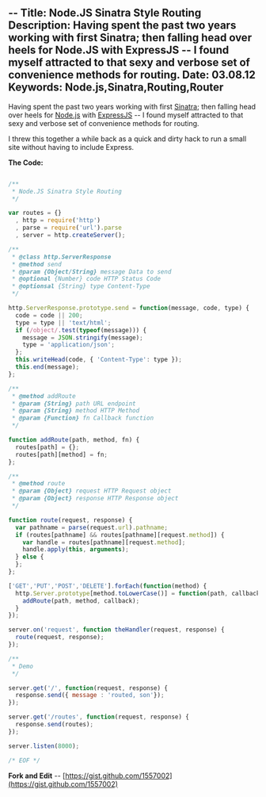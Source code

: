 --
Title: Node.JS Sinatra Style Routing
Description: Having spent the past two years working with first Sinatra; then falling head over heels for Node.JS with ExpressJS -- I found myself attracted to that sexy and verbose set of convenience methods for routing.
Date: 03.08.12
Keywords: Node.js,Sinatra,Routing,Router
--

Having spent the past two years working with first [Sinatra](http://sinatrarb.com/); then falling head over heels for [Node.js](http://nodejs.org) with [ExpressJS](http://expressjs.com) -- I found myself attracted to that sexy and verbose set of convenience methods for routing.

I threw this together a while back as a quick and dirty hack to run a small site without having to include Express.

**The Code:**

```javascript

/**
 * Node.JS Sinatra Style Routing
 */

var routes = {}
  , http = require('http')
  , parse = require('url').parse
  , server = http.createServer();

/**
 * @class http.ServerResponse
 * @method send
 * @param {Object/String} message Data to send
 * @optional {Number} code HTTP Status Code
 * @optionsal {String} type Content-Type
 */

http.ServerResponse.prototype.send = function(message, code, type) {
  code = code || 200;
  type = type || 'text/html';
  if (/object/.test(typeof(message))) {
    message = JSON.stringify(message);
    type = 'application/json';
  };
  this.writeHead(code, { 'Content-Type': type });
  this.end(message);
};

/**
 * @method addRoute
 * @param {String} path URL endpoint
 * @param {String} method HTTP Method
 * @param {Function} fn Callback function
 */

function addRoute(path, method, fn) {
  routes[path] = {};
  routes[path][method] = fn;
};

/**
 * @method route
 * @param {Object} request HTTP Request object
 * @param {Object} response HTTP Response object
 */

function route(request, response) {
  var pathname = parse(request.url).pathname;
  if (routes[pathname] && routes[pathname][request.method]) {
    var handle = routes[pathname][request.method];
    handle.apply(this, arguments);
  } else {
  };
};

['GET','PUT','POST','DELETE'].forEach(function(method) {
  http.Server.prototype[method.toLowerCase()] = function(path, callback) {
    addRoute(path, method, callback);
  }
});

server.on('request', function theHandler(request, response) {
  route(request, response);
});

/**
 * Demo
 */

server.get('/', function(request, response) {
  response.send({ message : 'routed, son'});
});

server.get('/routes', function(request, response) {
  response.send(routes);
});

server.listen(8000);

/* EOF */

```

**Fork and Edit** -- [https://gist.github.com/1557002](https://gist.github.com/1557002)

